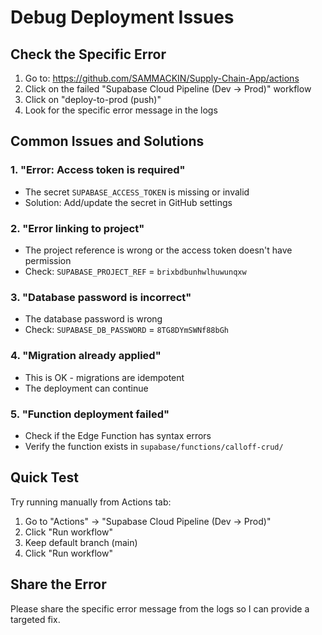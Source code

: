 # Debug Deployment Issues

## Check the Specific Error

1. Go to: https://github.com/SAMMACKIN/Supply-Chain-App/actions
2. Click on the failed "Supabase Cloud Pipeline (Dev → Prod)" workflow
3. Click on "deploy-to-prod (push)"
4. Look for the specific error message in the logs

## Common Issues and Solutions

### 1. "Error: Access token is required"
- The secret `SUPABASE_ACCESS_TOKEN` is missing or invalid
- Solution: Add/update the secret in GitHub settings

### 2. "Error linking to project"
- The project reference is wrong or the access token doesn't have permission
- Check: `SUPABASE_PROJECT_REF` = `brixbdbunhwlhuwunqxw`

### 3. "Database password is incorrect"
- The database password is wrong
- Check: `SUPABASE_DB_PASSWORD` = `8TG8DYmSWNf88bGh`

### 4. "Migration already applied"
- This is OK - migrations are idempotent
- The deployment can continue

### 5. "Function deployment failed"
- Check if the Edge Function has syntax errors
- Verify the function exists in `supabase/functions/calloff-crud/`

## Quick Test

Try running manually from Actions tab:
1. Go to "Actions" → "Supabase Cloud Pipeline (Dev → Prod)"
2. Click "Run workflow"
3. Keep default branch (main)
4. Click "Run workflow"

## Share the Error

Please share the specific error message from the logs so I can provide a targeted fix.